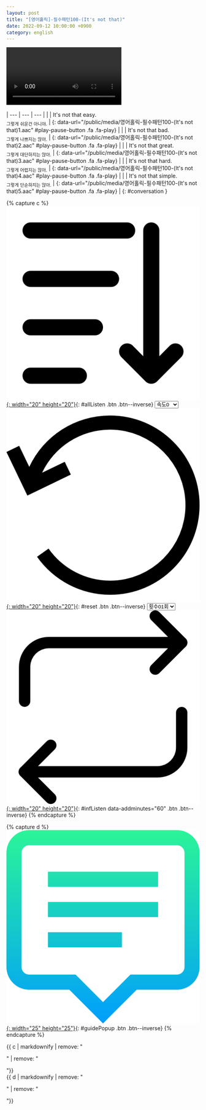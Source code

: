 ```yaml
---
layout: post
title: "[영어홀릭]-필수패턴100-(It's not that)"
date: 2022-09-12 10:00:00 +0900
category: english
---
```


<div class="video-container">
    <video id="player" class="video-js vjs-default-skin vjs-big-play-centered" data-json="/public/json/영어홀릭-필수패턴100-(It's not that).json"></video>
</div>

| --- | --- | --- |
| | It's not that easy.<br /><sub>그렇게 쉬운건 아니야.</sub> | [](#){: data-url="/public/media/영어홀릭-필수패턴100-(It's not that)1.aac" #play-pause-button .fa .fa-play} |
| | It's not that bad.<br /><sub>그렇게 나쁘지는 않아.</sub> | [](#){: data-url="/public/media/영어홀릭-필수패턴100-(It's not that)2.aac" #play-pause-button .fa .fa-play} |
| | It's not that great.<br /><sub>그렇게 대단하지는 않아.</sub> | [](#){: data-url="/public/media/영어홀릭-필수패턴100-(It's not that)3.aac" #play-pause-button .fa .fa-play} |
| | It's not that hard.<br /><sub>그렇게 어렵지는 않아.</sub> | [](#){: data-url="/public/media/영어홀릭-필수패턴100-(It's not that)4.aac" #play-pause-button .fa .fa-play} |
| | It's not that simple.<br /><sub>그렇게 단순하지는 않아.</sub> | [](#){: data-url="/public/media/영어홀릭-필수패턴100-(It's not that)5.aac" #play-pause-button .fa .fa-play} |
{: #conversation }

{% capture c %}
  [![](/public/icon/sorting-order-button.png){: width="20" height="20"}](#){: #allListen .btn .btn--inverse}
  <select id="playbackspeed">
    <option value="2.0">속도+2</option>
    <option value="1.5">속도+1</option>
    <option value="1.0" selected>속도0</option>
    <option value="0.75">속도-1</option>
    <option value="0.5">속도-2</option>
  </select>
  [![](/public/icon/reset-button.png){: width="20" height="20"}](#){: #reset .btn .btn--inverse}
  <select id="ringsToPlay">
    <option value="1">횟수01회</option>
    <option value="2">횟수02회</option>
    <option value="3">횟수03회</option>
    <option value="4">횟수04회</option>
    <option value="5">횟수05회</option>
    <option value="7">횟수07회</option>
    <option value="10">횟수10회</option>
  </select>
  [![](/public/icon/repeat-button.png){: width="20" height="20"}](#){: #infListen data-addminutes="60" .btn .btn--inverse}
{% endcapture %}

{% capture d %}
[![](/public/icon/open-popup-button.png){: width="25" height="25"}](#){: #guidePopup .btn .btn--inverse}
{% endcapture %}

<div class="bottom-bar">
  <div class="bottom-bar1"></div>
  <div class="bottom-bar2">{{ c | markdownify | remove: "<p>" | remove: "</p>"}}</div>
  <div class="bottom-bar3">{{ d | markdownify | remove: "<p>" | remove: "</p>"}}</div>
</div>